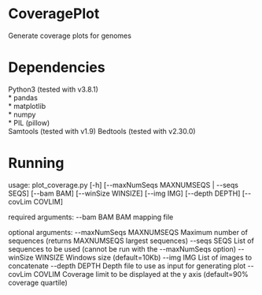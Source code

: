 # CoveragePlot
Generate coverage plots for genomes

# Dependencies
Python3 (tested with v3.8.1)  
	* pandas   
	* matplotlib  
	* numpy  
	* PIL (pillow)  
Samtools (tested with v1.9)
Bedtools (tested with v2.30.0)

# Running  
usage: plot_coverage.py [-h] [--maxNumSeqs MAXNUMSEQS | --seqs SEQS] [--bam BAM] [--winSize WINSIZE] [--img IMG] [--depth DEPTH] [--covLim COVLIM]

required arguments:
  --bam BAM                  BAM mapping file

optional arguments:
  --maxNumSeqs MAXNUMSEQS    Maximum number of sequences (returns MAXNUMSEQS largest sequences)
  --seqs SEQS                List of sequences to be used (cannot be run with the --maxNumSeqs option)
  --winSize WINSIZE          Windows size (default=10Kb)
  --img IMG                  List of images to concatenate
  --depth DEPTH              Depth file to use as input for generating plot
  --covLim COVLIM            Coverage limit to be displayed at the y axis (default=90% coverage quartile)
